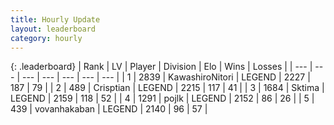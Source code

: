 ```yaml
---
title: Hourly Update
layout: leaderboard
category: hourly
---
```


{: .leaderboard}
| Rank | LV | Player | Division | Elo | Wins | Losses |
| --- | --- | --- | --- | --- | --- | --- |
| <span data-change="0">1</span> | 2839 | <span title="ID: 164871">KawashiroNitori</span> | LEGEND | <span data-change="0">2227</span> | <span data-change="0">187</span> | <span data-change="0">79</span> |
| <span data-change="0">2</span> | 489 | <span title="ID: 665674">Crisptian</span> | LEGEND | <span data-change="14">2215</span> | <span data-change="3">117</span> | <span data-change="0">41</span> |
| <span data-change="0">3</span> | 1684 | <span title="ID: 353063">Sktima</span> | LEGEND | <span data-change="0">2159</span> | <span data-change="0">118</span> | <span data-change="0">52</span> |
| <span data-change="0">4</span> | 1291 | <span title="ID: 4783">pojlk</span> | LEGEND | <span data-change="0">2152</span> | <span data-change="0">86</span> | <span data-change="0">26</span> |
| <span data-change="0">5</span> | 439 | <span title="ID: 413576">vovanhakaban</span> | LEGEND | <span data-change="0">2140</span> | <span data-change="0">96</span> | <span data-change="0">57</span> |